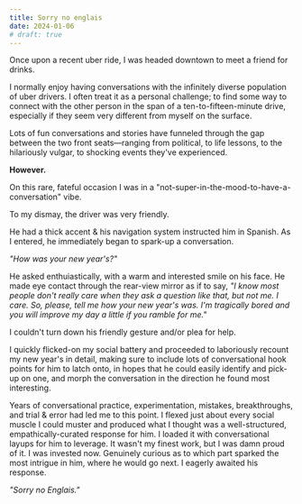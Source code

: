 ```yaml
---
title: Sorry no englais
date: 2024-01-06
# draft: true
---
```


Once upon a recent uber ride, I was headed downtown to meet a friend for drinks.

I normally enjoy having conversations with the infinitely diverse population of uber drivers. I often treat it as a personal challenge; to find some way to connect with the other person in the span of a ten-to-fifteen-minute drive, especially if they seem very different from myself on the surface.

Lots of fun conversations and stories have funneled through the gap between the two front seats—ranging from political, to life lessons, to the hilariously vulgar, to shocking events they've experienced.

**However.**

On this rare, fateful occasion I was in a "not-super-in-the-mood-to-have-a-conversation" vibe.

To my dismay, the driver was very friendly.

He had a thick accent & his navigation system instructed him in Spanish. As I entered, he immediately began to spark-up a conversation.

*"How was your new year's?"*

He asked enthuiastically, with a warm and interested smile on his face. He made eye contact through the rear-view mirror as if to say, *"I know most people don't really care when they ask a question like that, but not me. I care. So, please, tell me how your new year's was. I'm tragically bored and you will improve my day a little if you ramble for me."* 

I couldn't turn down his friendly gesture and/or plea for help.

I quickly flicked-on my social battery and proceeded to laboriously recount my new year's in detail, making sure to include lots of conversational hook points for him to latch onto, in hopes that he could easily identify and pick-up on one, and morph the conversation in the direction he found most interesting.

Years of conversational practice, experimentation, mistakes, breakthroughs, and trial & error had led me to this point. I flexed just about every social muscle I could muster and produced what I thought was a well-structured, empathically-curated response for him. I loaded it with conversational layups for him to leverage. It wasn't my finest work, but I was damn proud of it. I was invested now. Genuinely curious as to which part sparked the most intrigue in him, where he would go next. I eagerly awaited his response.

*"Sorry no Englais."*